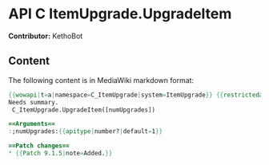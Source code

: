 # API C ItemUpgrade.UpgradeItem

**Contributor:** KethoBot

## Content

The following content is in MediaWiki markdown format:

```mediawiki
{{wowapi|t=a|namespace=C_ItemUpgrade|system=ItemUpgrade}} {{restrictedapi|protected}}
Needs summary.
 C_ItemUpgrade.UpgradeItem([numUpgrades])

==Arguments==
:;numUpgrades:{{apitype|number?|default=1}}

==Patch changes==
* {{Patch 9.1.5|note=Added.}}
```